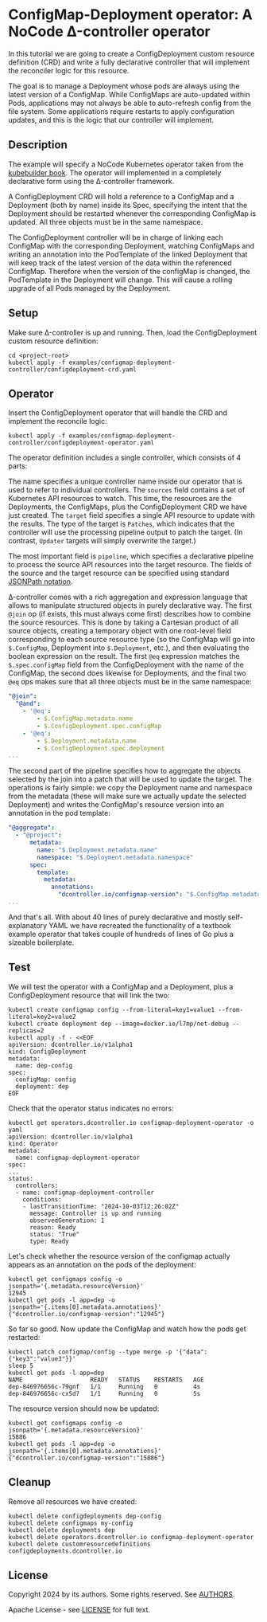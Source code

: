 # ConfigMap-Deployment operator: A NoCode Δ-controller operator

In this tutorial we are going to create a ConfigDeployment custom resource definition (CRD) and write a fully declarative controller that will implement the reconciler logic for this resource.

The goal is to manage a Deployment whose pods are always using the latest version of a ConfigMap. While ConfigMaps are auto-updated within Pods, applications may not always be able to auto-refresh config from the file system. Some applications require restarts to apply configuration updates, and this is the logic that our controller will implement.

## Description

The example will specify a NoCode Kubernetes operator taken from the [kubebuilder book](https://book.kubebuilder.io/reference/watching-resources/externally-managed.html?highlight=configmap#watch-linked-resources). The operator will implemented in a completely declarative form using the Δ-controller framework.

A ConfigDeployment CRD will hold a reference to a ConfigMap and a Deployment (both by name) inside its Spec, specifying the intent that the Deployment should be restarted whenever the corresponding ConfigMap is updated. All three objects must be in the same namespace.

The ConfigDeployment controller will be in charge of linking each ConfigMap with the corresponding Deployment, watching ConfigMaps and writing an annotation into the PodTemplate of the linked Deployment that will keep track of the latest version of the data within the referenced ConfigMap. Therefore when the version of the configMap is changed, the PodTemplate in the Deployment will change. This will cause a rolling upgrade of all Pods managed by the Deployment.

## Setup

Make sure Δ-controller is up and running. Then, load the ConfigDeployment custom resource definition:

```console
cd <project-root>
kubectl apply -f examples/configmap-deployment-controller/configdeployment-crd.yaml
```

## Operator

Insert the ConfigDeployment operator that will handle the CRD and implement the reconcile logic:

```console
kubectl apply -f examples/configmap-deployment-controller/configdeployment-operator.yaml
```

The operator definition includes a single controller, which consists of 4 parts:

The name specifies a unique controller name inside our operator that is used to refer to individual controllers. The `sources` field contains a set of Kubernetes API resources to watch. This time, the resources are the Deployments, the ConfigMaps, plus the ConfigDeployment CRD we have just created. The `target` field specifies a single API resource to update with the results. The type of the target is `Patches`, which indicates that the controller will use the processing pipeline output to patch the target. (In contrast, `Updater` targets will simply overwrite the target.)

The most important field is `pipeline`, which specifies a declarative pipeline to process the source API resources into the target resource. The fields of the source and the target resource can be specified using standard [JSONPath notation](https://datatracker.ietf.org/doc/html/rfc9535). 

Δ-controller comes with a rich aggregation and expression language that allows to manipulate structured objects in purely declarative way. The first `@join` op (if exists, this must always come first) describes how to combine the source resources. This is done by taking a Cartesian product of all source objects, creating a temporary object with one root-level field corresponding to each source resource type (so the ConfigMap will go into `$.ConfigMap`, Deployment into `$.Deployment`, etc.), and then evaluating the boolean expression on the result. The first `@eq` expression matches the `$.spec.configMap` field from the ConfigDeployment with the name of the ConfigMap, the second does likewise for Deployments, and the final two `@eq` ops makes sure that all three objects must be in the same namespace:

```yaml
"@join":
  "@and":
    - '@eq':
        - $.ConfigMap.metadata.name
        - $.ConfigDeployment.spec.configMap
    - '@eq':
        - $.Deployment.metadata.name
        - $.ConfigDeployment.spec.deployment
...
```

The second part of the pipeline specifies how to aggregate the objects selected by the join into a patch that will be used to update the target. The operations is fairly simple: we copy the Deployment name and namespace from the metadata (these will make sure we actually update the selected Deployment) and writes the ConfigMap's resource version into an annotation in the pod template:

```yaml
"@aggregate":
  - "@project":
      metadata:
        name: "$.Deployment.metadata.name"
        namespace: "$.Deployment.metadata.namespace"
      spec:
        template:
          metadata:
            annotations:
              "dcontroller.io/configmap-version": "$.ConfigMap.metadata.resourceVersion"
...
```

And that's all. With about 40 lines of purely declarative and mostly self-explanatory YAML we have recreated the functionality of a textbook example operator that takes couple of hundreds of lines of Go plus a sizeable boilerplate.

## Test

We will test the operator with a ConfigMap and a Deployment, plus a ConfigDeployment resource that will link the two:

```console
kubectl create configmap config --from-literal=key1=value1 --from-literal=key2=value2
kubectl create deployment dep --image=docker.io/l7mp/net-debug --replicas=2
kubectl apply -f - <<EOF
apiVersion: dcontroller.io/v1alpha1
kind: ConfigDeployment
metadata:
  name: dep-config
spec:
  configMap: config
  deployment: dep
EOF
```

Check that the operator status indicates no errors:

```console
kubectl get operators.dcontroller.io configmap-deployment-operator -o yaml
apiVersion: dcontroller.io/v1alpha1
kind: Operator
metadata:
  name: configmap-deployment-operator
spec:
...
status:
  controllers:
  - name: configmap-deployment-controller
    conditions:
    - lastTransitionTime: "2024-10-03T12:26:02Z"
      message: Controller is up and running
      observedGeneration: 1
      reason: Ready
      status: "True"
      type: Ready
```

Let's check whether the resource version of the configmap actually appears as an annotation on the pods of the deployment:

```console
kubectl get configmaps config -o jsonpath='{.metadata.resourceVersion}'
12945
kubectl get pods -l app=dep -o jsonpath='{.items[0].metadata.annotations}'
{"dcontroller.io/configmap-version":"12945"}
```

So far so good. Now update the ConfigMap and watch how the pods get restarted:

```console
kubectl patch configmap/config --type merge -p '{"data":{"key3":"value3"}}'
sleep 5
kubectl get pods -l app=dep 
NAME                   READY   STATUS    RESTARTS   AGE
dep-846976656c-79gnf   1/1     Running   0          4s
dep-846976656c-cx5d7   1/1     Running   0          5s
```

The resource version should now be updated:

```console
kubectl get configmaps config -o jsonpath='{.metadata.resourceVersion}'
15886
kubectl get pods -l app=dep -o jsonpath='{.items[0].metadata.annotations}'
{"dcontroller.io/configmap-version":"15886"}
```

## Cleanup

Remove all resources we have created:

```console
kubectl delete configdeployments dep-config
kubectl delete configmaps my-config
kubectl delete deployments dep
kubectl delete operators.dcontroller.io configmap-deployment-operator
kubectl delete customresourcedefinitions configdeployments.dcontroller.io
```

## License

Copyright 2024 by its authors. Some rights reserved. See [AUTHORS](AUTHORS).

Apache License - see [LICENSE](LICENSE) for full text.

